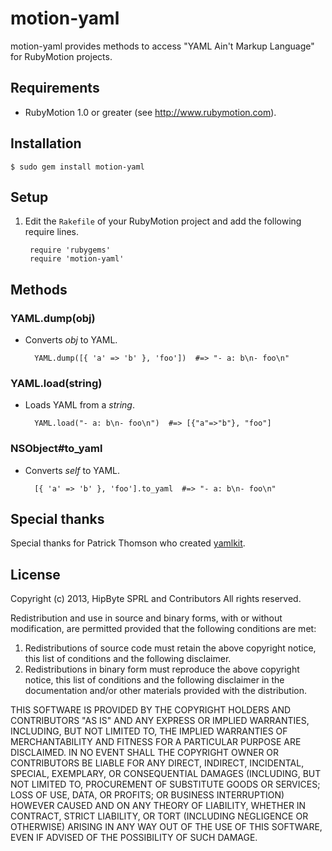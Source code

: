 # motion-yaml

motion-yaml provides methods to access "YAML Ain't Markup Language" for RubyMotion projects.

## Requirements

- RubyMotion 1.0 or greater (see http://www.rubymotion.com).

## Installation

```
$ sudo gem install motion-yaml
```

## Setup

1. Edit the `Rakefile` of your RubyMotion project and add the following require lines.

        require 'rubygems'
        require 'motion-yaml'

## Methods

### YAML.dump(obj)

- Converts _obj_ to YAML.

        YAML.dump([{ 'a' => 'b' }, 'foo'])  #=> "- a: b\n- foo\n"

### YAML.load(string)

- Loads YAML from a _string_.

        YAML.load("- a: b\n- foo\n")  #=> [{"a"=>"b"}, "foo"]

### NSObject#to_yaml

- Converts _self_ to YAML.

        [{ 'a' => 'b' }, 'foo'].to_yaml  #=> "- a: b\n- foo\n"

## Special thanks

Special thanks for Patrick Thomson who created [yamlkit](https://github.com/patrickt/yamlkit).

## License

Copyright (c) 2013, HipByte SPRL and Contributors
All rights reserved.

Redistribution and use in source and binary forms, with or without
modification, are permitted provided that the following conditions are met:

1. Redistributions of source code must retain the above copyright notice, this
   list of conditions and the following disclaimer.
2. Redistributions in binary form must reproduce the above copyright notice,
   this list of conditions and the following disclaimer in the documentation
   and/or other materials provided with the distribution.

THIS SOFTWARE IS PROVIDED BY THE COPYRIGHT HOLDERS AND CONTRIBUTORS "AS IS" AND
ANY EXPRESS OR IMPLIED WARRANTIES, INCLUDING, BUT NOT LIMITED TO, THE IMPLIED
WARRANTIES OF MERCHANTABILITY AND FITNESS FOR A PARTICULAR PURPOSE ARE
DISCLAIMED. IN NO EVENT SHALL THE COPYRIGHT OWNER OR CONTRIBUTORS BE LIABLE FOR
ANY DIRECT, INDIRECT, INCIDENTAL, SPECIAL, EXEMPLARY, OR CONSEQUENTIAL DAMAGES
(INCLUDING, BUT NOT LIMITED TO, PROCUREMENT OF SUBSTITUTE GOODS OR SERVICES;
LOSS OF USE, DATA, OR PROFITS; OR BUSINESS INTERRUPTION) HOWEVER CAUSED AND
ON ANY THEORY OF LIABILITY, WHETHER IN CONTRACT, STRICT LIABILITY, OR TORT
(INCLUDING NEGLIGENCE OR OTHERWISE) ARISING IN ANY WAY OUT OF THE USE OF THIS
SOFTWARE, EVEN IF ADVISED OF THE POSSIBILITY OF SUCH DAMAGE.
